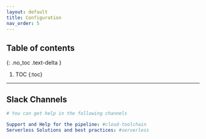 ```yaml
---
layout: default
title: Configuration
nav_order: 5
---
```


## Table of contents
{: .no_toc .text-delta }

1. TOC
{:toc}

---


## Slack Channels

```yaml
# You can get help in the following channels 

Support and Help for the pipeline: #cloud-toolchain
Serverless Solutions and best practices: #serverless

```
